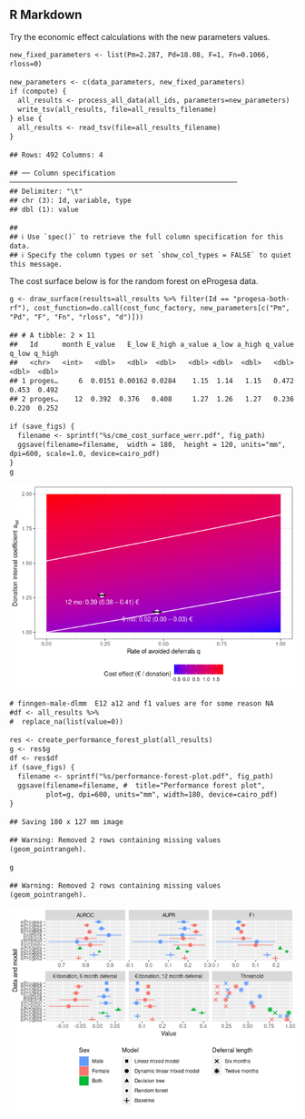 ## R Markdown

Try the economic effect calculations with the new parameters values.

    new_fixed_parameters <- list(Pm=2.287, Pd=18.08, F=1, Fn=0.1066, rloss=0)

    new_parameters <- c(data_parameters, new_fixed_parameters)
    if (compute) {
      all_results <- process_all_data(all_ids, parameters=new_parameters)
      write_tsv(all_results, file=all_results_filename)
    } else {
      all_results <- read_tsv(file=all_results_filename)  
    }

    ## Rows: 492 Columns: 4

    ## ── Column specification ────────────────────────────────────────────────────────
    ## Delimiter: "\t"
    ## chr (3): Id, variable, type
    ## dbl (1): value

    ## 
    ## ℹ Use `spec()` to retrieve the full column specification for this data.
    ## ℹ Specify the column types or set `show_col_types = FALSE` to quiet this message.

The cost surface below is for the random forest on eProgesa data.

    g <- draw_surface(results=all_results %>% filter(Id == "progesa-both-rf"), cost_function=do.call(cost_func_factory, new_parameters[c("Pm", "Pd", "F", "Fn", "rloss", "d")]))

    ## # A tibble: 2 × 11
    ##   Id      month E_value   E_low E_high a_value a_low a_high q_value q_low q_high
    ##   <chr>   <int>   <dbl>   <dbl>  <dbl>   <dbl> <dbl>  <dbl>   <dbl> <dbl>  <dbl>
    ## 1 proges…     6  0.0151 0.00162 0.0284    1.15  1.14   1.15   0.472 0.453  0.492
    ## 2 proges…    12  0.392  0.376   0.408     1.27  1.26   1.27   0.236 0.220  0.252

    if (save_figs) {
      filename <- sprintf("%s/cme_cost_surface_werr.pdf", fig_path)
      ggsave(filename=filename,  width = 180,  height = 120, units="mm", dpi=600, scale=1.0, device=cairo_pdf)
    }
    g

![](new_economic_parameters_files/figure-markdown_strict/Cost%20surface-1.png)

    # finngen-male-dlmm  E12 a12 and f1 values are for some reason NA
    #df <- all_results %>% 
    #  replace_na(list(value=0))  

    res <- create_performance_forest_plot(all_results)
    g <- res$g
    df <- res$df
    if (save_figs) {
      filename <- sprintf("%s/performance-forest-plot.pdf", fig_path)
      ggsave(filename=filename, #  title="Performance forest plot", 
             plot=g, dpi=600, units="mm", width=180, device=cairo_pdf)
    }

    ## Saving 180 x 127 mm image

    ## Warning: Removed 2 rows containing missing values (geom_pointrangeh).

    g

    ## Warning: Removed 2 rows containing missing values (geom_pointrangeh).

![](new_economic_parameters_files/figure-markdown_strict/Performance%20plot-1.png)

